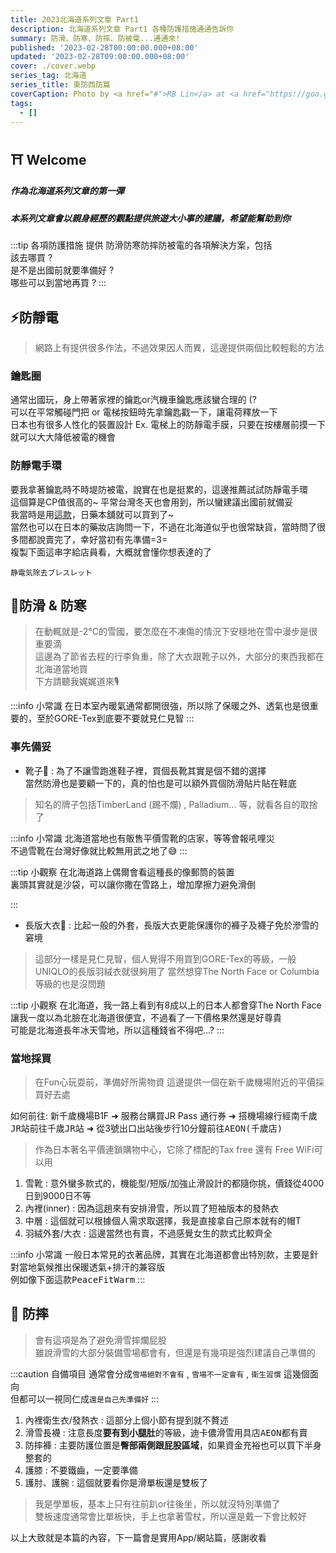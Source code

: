 ```yaml
---
title: 2023北海道系列文章 Part1
description: 北海道系列文章 Part1 各種防護措施通通告訴你
summary: 防滑、防寒、防摔、防被電...通通來!
published: '2023-02-28T00:00:00.000+08:00'
updated: '2023-02-28T09:00:00.000+08:00'
cover: ./cover.webp
series_tag: 北海道
series_title: 東防西防篇
coverCaption: Photo by <a href="#">RB Lin</a> at <a href="https://goo.gl/maps/8wLYahS1kRpyMTsQA" target="_blank">新千歳空港</a>
tags:
  - []
---
```


## ⛩️ Welcome
<h5>作為北海道系列文章的第一彈</h5>
<h5>本系列文章會以親身經歷的觀點提供旅遊大小事的建議，希望能幫助到你</h5>

:::tip 各項防護措施
提供 <kbd>防滑</kbd><kbd>防寒</kbd><kbd>防摔</kbd><kbd>防被電</kbd>的各項解決方案，包括<br/>
該去哪買 ? <br/>是不是出國前就要準備好 ?<br/> 哪些可以到當地再買 ?
:::

## ⚡️防靜電
> 網路上有提供很多作法，不過效果因人而異，這邊提供兩個比較輕鬆的方法
### 鑰匙圈
通常出國玩，身上帶著家裡的鑰匙or汽機車鑰匙應該蠻合理的 (? <br/>
可以在平常觸碰門把 or 電梯按鈕時先拿鑰匙戳一下，讓電荷釋放一下 <br/>
日本也有很多人性化的裝置設計 Ex. 電梯上的防靜電手膜，只要在按樓層前摸一下就可以大大降低被電的機會<br/>

### 防靜電手環
要我拿著鑰匙時不時堤防被電，說實在也是挺累的，這邊推薦試試防靜電手環<br/>
這個算是CP值很高的~ 平常台灣冬天也會用到，所以蠻建議出國前就備妥<br/>
我當時是用[這款](https://www.jpmed.com.tw/SalePage/Index/7436756)，日藥本舖就可以買到了~<br/>
當然也可以在日本的藥妝店詢問一下，不過在北海道似乎也很常缺貨，當時問了很多間都說賣完了，幸好當初有先準備=3=<br/>
複製下面這串字給店員看，大概就會懂你想表達的了<br/>
```
静電気除去ブレスレット
```

## 🧥防滑 & 防寒
> 在動輒就是-2°C的雪國，要怎麼在不凍傷的情況下安穩地在雪中漫步是很重要滴<br/>
這邊為了節省去程的行李負重，除了大衣跟靴子以外，大部分的東西我都在北海道當地買<br/>
下方請聽我娓娓道來🎙<br/>

:::info 小常識
在日本室內暖氣通常都開很強，所以除了保暖之外、透氣也是很重要的，至於GORE-Tex到底要不要就見仁見智
:::

### 事先備妥
- 靴子🥾 : 為了不讓雪跑進鞋子裡，買個長靴其實是個不錯的選擇<br/>
當然防滑也是要顧一下的，真的怕也是可以額外買個防滑貼片貼在鞋底<br/>
> 知名的牌子包括TimberLand (踢不爛) , Palladium... 等，就看各自的取捨了

:::info 小常識
北海道當地也有販售平價雪靴的店家，等等會報吼哩災<br/>
不過雪靴在台灣好像就比較無用武之地了😅
:::

:::tip 小觀察
在北海道路上偶爾會看這種長的像郵筒的裝置<br/>
裏頭其實就是沙袋，可以讓你撒在雪路上，增加摩擦力避免滑倒<br/>
<ImgZoom src="/trip/hokkaido_precaution/sand_bag.jpg" alt="sand_bag" class="h-full object-cover" width="500"/>

:::

- 長版大衣🧥 : 比起一般的外套，長版大衣更能保護你的褲子及襪子免於滲雪的窘境
> 這部分一樣是見仁見智，個人覺得不用買到GORE-Tex的等級，一般UNIQLO的長版羽絨衣就很夠用了
當然想穿The North Face or Columbia等級的也是沒問題

:::tip 小觀察
在北海道，我一路上看到有8成以上的日本人都會穿The North Face<br/>
讓我一度以為北臉在北海道很便宜，不過看了一下價格果然還是好尊貴<br/>
可能是北海道長年冰天雪地，所以這種錢省不得吧...?
:::

### 當地採買
> 在Fun心玩耍前，準備好所需物資
這邊提供一個在新千歲機場附近的平價採買好去處

如何前往:
新千歲機場B1F ➜ 服務台購買JR Pass 通行券 ➜ 搭機場線行經<kbd>南千歲JR</kbd>站前往<kbd>千歲JR</kbd>站 ➜ 從3號出口出站後步行10分鐘前往<kbd>AEON(千歲店)</kbd><br/>
> 作為日本著名平價連鎖購物中心，它除了標配的Tax free 還有 Free WiFi可以用

1. 雪靴 : 意外蠻多款式的，機能型/短版/加強止滑設計的都隨你挑，價錢從4000日到9000日不等<br/>
2. 內裡(inner) : 因為這趟來有安排滑雪，所以買了短袖版本的發熱衣<br/>
3. 中層 : 這個就可以根據個人需求取選擇，我是直接拿自己原本就有的帽T<br/>
4. 羽絨外套/大衣 : 這邊當然也有賣，不過感覺女生的款式比較齊全<br/>

:::info 小常識
一般日本常見的衣著品牌，其實在北海道都會出特別款，主要是針對當地氣候推出保暖透氣+排汗的兼容版<br/>
例如像下面這款<kbd>PeaceFitWarm</kbd>
<ImgZoom src="/trip/hokkaido_precaution/peace_fit_warm.webp" alt="peace_fit_warm" class="h-full object-cover" width="500"/>
:::


## 🥽 防摔
> 會有這項是為了避免滑雪摔爛屁股<br/>
雖說滑雪的大部分裝備雪場都會有，但還是有幾項是強烈建議自己準備的

:::caution 自備項目
通常會分成`雪場絕對不會有` , `雪場不一定會有` , `衛生習慣` 這幾個面向<br/>
但都可以一視同仁成`還是自己先準備好`
:::
1. 內裡衛生衣/發熱衣 : 這部分上個小節有提到就不贅述
2. 滑雪長襪 : 注意長度**要有到小腿肚**的等級，<kbd>迪卡儂</kbd><kbd>滑雪用具店</kbd><kbd>AEON</kbd>都有賣
3. 防摔褲 : 主要防護位置是**臀部兩側跟屁股區域**，如果資金充裕也可以買下半身整套的
4. 護膝 : 不要鐵齒，一定要準備
5. 護肘、護腕 : 這個就要看你是滑單板還是雙板了
> 我是學單板，基本上只有往前趴or往後坐，所以就沒特別準備了<br/>
雙板速度通常會比單板快，手上也拿著雪杖，所以還是戴一下會比較好

以上大致就是本篇的內容，下一篇會是實用App/網站篇，感謝收看
